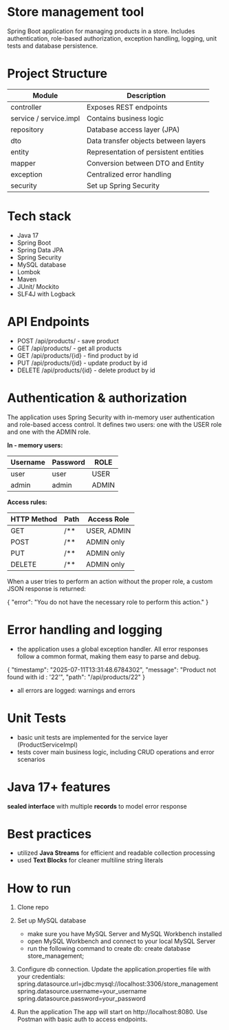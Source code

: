 # Store management tool #

Spring Boot application for managing products in a store. Includes authentication, role-based authorization, exception handling, logging, unit tests and database persistence.

# Project Structure #
| Module       | Description                             |
|--------------|-------------------------------------|
| controller   | Exposes REST endpoints                |
| service / service.impl | Contains business logic          |
| repository   | Database access layer (JPA)           |
| dto          | Data transfer objects between layers |
| entity       | Representation of persistent entities|
| mapper       | Conversion between DTO and Entity     |
| exception    | Centralized error handling            |
| security     | Set up Spring Security                |

# Tech stack #
- Java 17
- Spring Boot
- Spring Data JPA
- Spring Security
- MySQL database
- Lombok
- Maven
- JUnit/ Mockito
- SLF4J with Logback

# API Endpoints #
- POST /api/products/ - save product
- GET /api/products/ - get all products
- GET /api/products/{id} - find product by id
- PUT /api/products/{id} - update product by id
- DELETE /api/products/{id} - delete product by id


# Authentication & authorization #
The application uses Spring Security with in-memory user authentication and role-based access control. It defines two users: one with the USER role and one with the ADMIN role.

__In - memory users:__

| Username | Password | ROLE  |
|----------|----------|-------|
| user     | user     | USER  |
| admin    | admin    | ADMIN |

__Access rules:__

| HTTP Method | Path | Access Role   |
|-------------|------|---------------|
| GET         | /**  | USER, ADMIN   |
| POST        | /**  | ADMIN only    |
| PUT         | /**  | ADMIN only    |
| DELETE      | /**  | ADMIN only    |

When a user tries to perform an action without the proper role, a custom JSON response is returned:

{
  "error": "You do not have the necessary role to perform this action."
}


# Error handling and logging #
- the application uses a global exception handler. All error responses follow a common format, making them easy to parse and debug.

{
  "timestamp": "2025-07-11T13:31:48.6784302",
  "message": "Product not found with id : '22'",
  "path": "/api/products/22"
}

- all errors are logged: warnings and errors 

# Unit Tests
- basic unit tests are implemented for the service layer (ProductServiceImpl)
- tests cover main business logic, including CRUD operations and error scenarios

# Java 17+ features
**__sealed interface__** with multiple **__records__** to model error response

# Best practices
- utilized **Java Streams** for efficient and readable collection processing
- used **Text Blocks** for cleaner multiline string literals

# How to run
1. Clone repo

2. Set up MySQL database
    - make sure you have MySQL Server and MySQL Workbench installed
    - open MySQL Workbench and connect to your local MySQL Server
    - run the following command to create db: create database store_management;
      
3. Configure db connection. Update the application.properties file with your credentials:
spring.datasource.url=jdbc:mysql://localhost:3306/store_management
spring.datasource.username=your_username
spring.datasource.password=your_password

4. Run the application
The app will start on http://localhost:8080.
Use Postman with basic auth to access endpoints.
